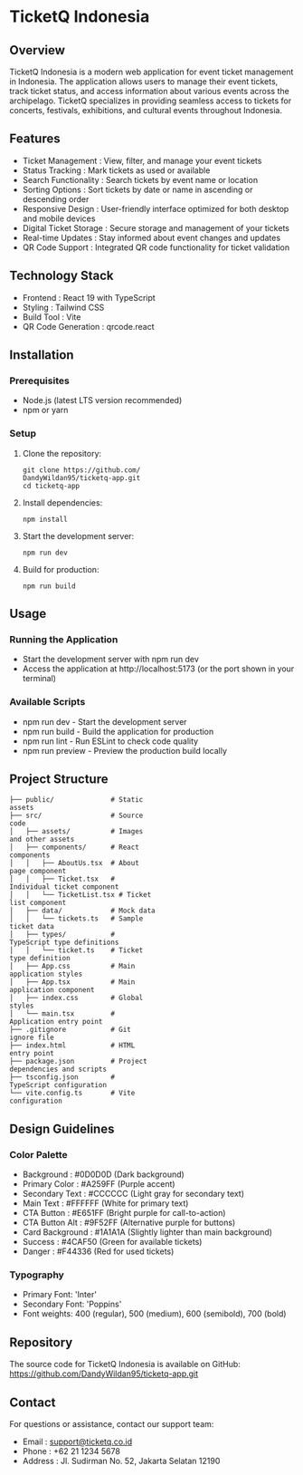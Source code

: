 # TicketQ Indonesia
## Overview
TicketQ Indonesia is a modern web application for event ticket management in Indonesia. The application allows users to manage their event tickets, track ticket status, and access information about various events across the archipelago. TicketQ specializes in providing seamless access to tickets for concerts, festivals, exhibitions, and cultural events throughout Indonesia.

## Features
- Ticket Management : View, filter, and manage your event tickets
- Status Tracking : Mark tickets as used or available
- Search Functionality : Search tickets by event name or location
- Sorting Options : Sort tickets by date or name in ascending or descending order
- Responsive Design : User-friendly interface optimized for both desktop and mobile devices
- Digital Ticket Storage : Secure storage and management of your tickets
- Real-time Updates : Stay informed about event changes and updates
- QR Code Support : Integrated QR code functionality for ticket validation
## Technology Stack
- Frontend : React 19 with TypeScript
- Styling : Tailwind CSS
- Build Tool : Vite
- QR Code Generation : qrcode.react
## Installation
### Prerequisites
- Node.js (latest LTS version recommended)
- npm or yarn
### Setup
1. 
   Clone the repository:
   
   ```
   git clone https://github.com/
   DandyWildan95/ticketq-app.git
   cd ticketq-app
   ```
2. 
   Install dependencies:
   
   ```
   npm install
   ```
3. 
   Start the development server:
   
   ```
   npm run dev
   ```
4. 
   Build for production:
   
   ```
   npm run build
   ```
## Usage
### Running the Application
- Start the development server with npm run dev
- Access the application at http://localhost:5173 (or the port shown in your terminal)
### Available Scripts
- npm run dev - Start the development server
- npm run build - Build the application for production
- npm run lint - Run ESLint to check code quality
- npm run preview - Preview the production build locally
## Project Structure
```
├── public/              # Static 
assets
├── src/                 # Source 
code
│   ├── assets/          # Images 
and other assets
│   ├── components/      # React 
components
│   │   ├── AboutUs.tsx  # About 
page component
│   │   ├── Ticket.tsx   # 
Individual ticket component
│   │   └── TicketList.tsx # Ticket 
list component
│   ├── data/            # Mock data
│   │   └── tickets.ts   # Sample 
ticket data
│   ├── types/           # 
TypeScript type definitions
│   │   └── ticket.ts    # Ticket 
type definition
│   ├── App.css          # Main 
application styles
│   ├── App.tsx          # Main 
application component
│   ├── index.css        # Global 
styles
│   └── main.tsx         # 
Application entry point
├── .gitignore           # Git 
ignore file
├── index.html           # HTML 
entry point
├── package.json         # Project 
dependencies and scripts
├── tsconfig.json        # 
TypeScript configuration
└── vite.config.ts       # Vite 
configuration
```
## Design Guidelines
### Color Palette
- Background : #0D0D0D (Dark background)
- Primary Color : #A259FF (Purple accent)
- Secondary Text : #CCCCCC (Light gray for secondary text)
- Main Text : #FFFFFF (White for primary text)
- CTA Button : #E651FF (Bright purple for call-to-action)
- CTA Button Alt : #9F52FF (Alternative purple for buttons)
- Card Background : #1A1A1A (Slightly lighter than main background)
- Success : #4CAF50 (Green for available tickets)
- Danger : #F44336 (Red for used tickets)
### Typography
- Primary Font: 'Inter'
- Secondary Font: 'Poppins'
- Font weights: 400 (regular), 500 (medium), 600 (semibold), 700 (bold)
## Repository
The source code for TicketQ Indonesia is available on GitHub: https://github.com/DandyWildan95/ticketq-app.git

## Contact
For questions or assistance, contact our support team:

- Email : support@ticketq.co.id
- Phone : +62 21 1234 5678
- Address : Jl. Sudirman No. 52, Jakarta Selatan 12190
